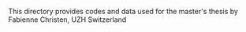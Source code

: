 
This directory provides codes and data used for the master's thesis by Fabienne Christen, UZH Switzerland
